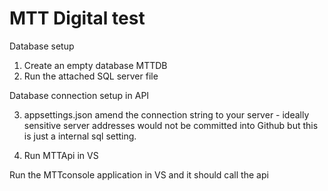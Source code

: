 # MTT Digital test

Database setup

1. Create an empty database MTTDB
2. Run the attached SQL server file

Database connection setup in API

3. appsettings.json amend the connection string to your server - ideally sensitive server addresses would not be committed into Github but this is just a internal sql setting.

4. Run MTTApi in VS

Run the MTTconsole application in VS and it should call the api

